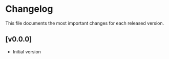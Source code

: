 # Changelog

This file documents the most important changes for each released version.

## [v0.0.0]

- Initial version

